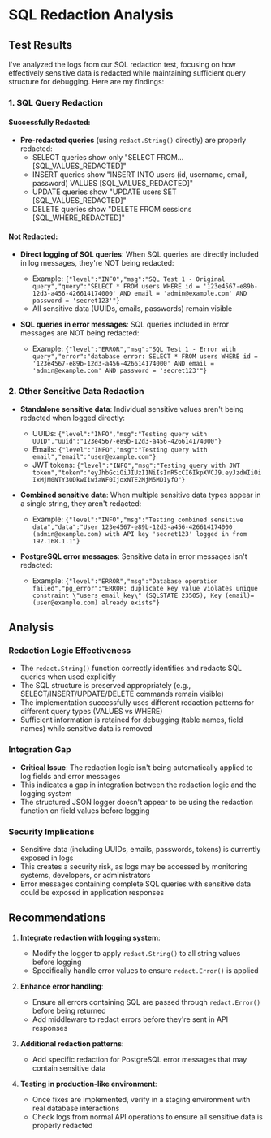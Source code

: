 # SQL Redaction Analysis

## Test Results

I've analyzed the logs from our SQL redaction test, focusing on how effectively sensitive data is redacted while maintaining sufficient query structure for debugging. Here are my findings:

### 1. SQL Query Redaction

#### Successfully Redacted:
- **Pre-redacted queries** (using `redact.String()` directly) are properly redacted:
  - SELECT queries show only "SELECT FROM... [SQL_VALUES_REDACTED]"
  - INSERT queries show "INSERT INTO users (id, username, email, password) VALUES [SQL_VALUES_REDACTED]"
  - UPDATE queries show "UPDATE users SET [SQL_VALUES_REDACTED]"
  - DELETE queries show "DELETE FROM sessions [SQL_WHERE_REDACTED]"

#### Not Redacted:
- **Direct logging of SQL queries**: When SQL queries are directly included in log messages, they're NOT being redacted:
  - Example: `{"level":"INFO","msg":"SQL Test 1 - Original query","query":"SELECT * FROM users WHERE id = '123e4567-e89b-12d3-a456-426614174000' AND email = 'admin@example.com' AND password = 'secret123'"}`
  - All sensitive data (UUIDs, emails, passwords) remain visible

- **SQL queries in error messages**: SQL queries included in error messages are NOT being redacted:
  - Example: `{"level":"ERROR","msg":"SQL Test 1 - Error with query","error":"database error: SELECT * FROM users WHERE id = '123e4567-e89b-12d3-a456-426614174000' AND email = 'admin@example.com' AND password = 'secret123'"}`

### 2. Other Sensitive Data Redaction

- **Standalone sensitive data**: Individual sensitive values aren't being redacted when logged directly:
  - UUIDs: `{"level":"INFO","msg":"Testing query with UUID","uuid":"123e4567-e89b-12d3-a456-426614174000"}`
  - Emails: `{"level":"INFO","msg":"Testing query with email","email":"user@example.com"}`
  - JWT tokens: `{"level":"INFO","msg":"Testing query with JWT token","token":"eyJhbGciOiJIUzI1NiIsInR5cCI6IkpXVCJ9.eyJzdWIiOiIxMjM0NTY3ODkwIiwiaWF0IjoxNTE2MjM5MDIyfQ"}`

- **Combined sensitive data**: When multiple sensitive data types appear in a single string, they aren't redacted:
  - Example: `{"level":"INFO","msg":"Testing combined sensitive data","data":"User 123e4567-e89b-12d3-a456-426614174000 (admin@example.com) with API key 'secret123' logged in from 192.168.1.1"}`

- **PostgreSQL error messages**: Sensitive data in error messages isn't redacted:
  - Example: `{"level":"ERROR","msg":"Database operation failed","pg_error":"ERROR: duplicate key value violates unique constraint \"users_email_key\" (SQLSTATE 23505), Key (email)=(user@example.com) already exists"}`

## Analysis

### Redaction Logic Effectiveness
- The `redact.String()` function correctly identifies and redacts SQL queries when used explicitly
- The SQL structure is preserved appropriately (e.g., SELECT/INSERT/UPDATE/DELETE commands remain visible)
- The implementation successfully uses different redaction patterns for different query types (VALUES vs WHERE)
- Sufficient information is retained for debugging (table names, field names) while sensitive data is removed

### Integration Gap
- **Critical Issue**: The redaction logic isn't being automatically applied to log fields and error messages
- This indicates a gap in integration between the redaction logic and the logging system
- The structured JSON logger doesn't appear to be using the redaction function on field values before logging

### Security Implications
- Sensitive data (including UUIDs, emails, passwords, tokens) is currently exposed in logs
- This creates a security risk, as logs may be accessed by monitoring systems, developers, or administrators
- Error messages containing complete SQL queries with sensitive data could be exposed in application responses

## Recommendations

1. **Integrate redaction with logging system**:
   - Modify the logger to apply `redact.String()` to all string values before logging
   - Specifically handle error values to ensure `redact.Error()` is applied

2. **Enhance error handling**:
   - Ensure all errors containing SQL are passed through `redact.Error()` before being returned
   - Add middleware to redact errors before they're sent in API responses

3. **Additional redaction patterns**:
   - Add specific redaction for PostgreSQL error messages that may contain sensitive data

4. **Testing in production-like environment**:
   - Once fixes are implemented, verify in a staging environment with real database interactions
   - Check logs from normal API operations to ensure all sensitive data is properly redacted
